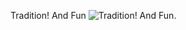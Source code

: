 Tradition! And Fun <img src="https://icompile.eladkarako.com/_uploads/2015/04/Screenshot_2015-04-10-00-17-40.png" alt="Tradition! And Fun." rem-width="1920" rem-height="1080" class="size-full wp-image-2976" />